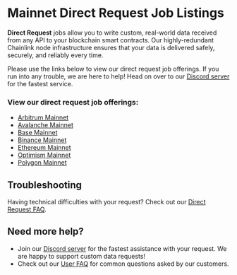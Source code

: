 # Mainnet Direct Request Job Listings

**Direct Request** jobs allow you to write custom, real-world data received from any API to your blockchain smart contracts. Our highly-redundant Chainlink node infrastructure ensures that your data is delivered safely, securely, and reliably every time.

Please use the links below to view our direct request job offerings. If you run into any trouble, we are here to help! Head on over to our [Discord server](https://discord.gg/Xs6SjqVPUA) for the fastest service.

### View our direct request job offerings:

* [Arbitrum Mainnet](/services/direct-request-jobs/mainnets-v1/Arbitrum-One-Mainnet-Jobs)
* [Avalanche Mainnet](/services/direct-request-jobs/mainnets-v1/Avalanche-CChain-Mainnet-Jobs)
* [Base Mainnet](/services/direct-request-jobs/mainnets-v1/Base-Mainnet-Jobs)
* [Binance Mainnet](/services/direct-request-jobs/mainnets-v1/Binance-Mainnet-Jobs)
* [Ethereum Mainnet](/services/direct-request-jobs/mainnets-v1/Ethereum-Mainnet-Jobs)
* [Optimism Mainnet](/services/direct-request-jobs/mainnets-v1/Optimism-Mainnet-Jobs)
* [Polygon Mainnet](/services/direct-request-jobs/mainnets-v1/Polygon-Mainnet-Jobs)

## Troubleshooting

Having technical difficulties with your request? Check out our [Direct Request FAQ](/knowledgebase/faq/Chainlink-Users#direct-request-jobs).

## Need more help?
* Join our [Discord server](https://discord.gg/Xs6SjqVPUA) for the fastest assistance with your request. We are happy to support custom data requests!
* Check out our [User FAQ](/knowledgebase/faq/Chainlink-Users "FAQ - Chainlink Data Consumers") for common questions asked by our customers.